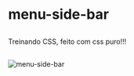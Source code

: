 # menu-side-bar
##
Treinando CSS, feito com css puro!!!
##
![menu-side-bar](https://user-images.githubusercontent.com/88805398/158907536-c8dcbb24-0d7d-4003-b747-0ddcf4e94662.gif)
